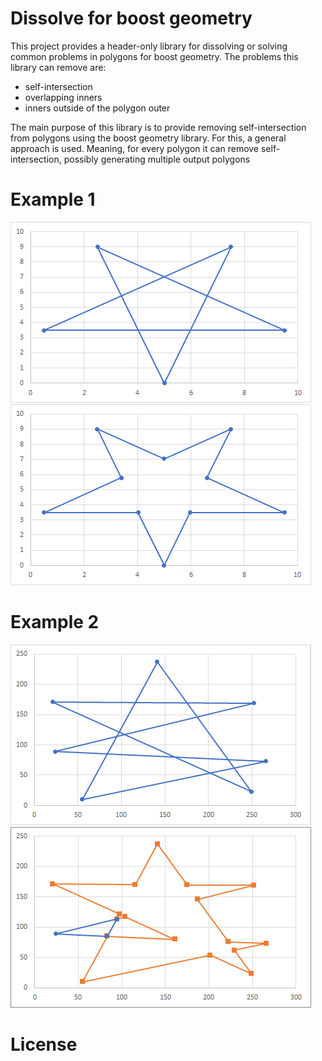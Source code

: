 # Dissolve for boost geometry

This project provides a header-only library for dissolving or solving common problems in polygons for boost geometry. The problems this library can remove are: 
- self-intersection
- overlapping inners
- inners outside of the polygon outer

The main purpose of this library is to provide removing self-intersection from polygons using the boost geometry library. For this, a general approach is used. Meaning, for every polygon it can remove self-intersection, possibly generating multiple output polygons

# Example 1
![example 1 input](images/example_1_input.png)
![example 1 output](images/example_1_output.png)

# Example 2
![example 2 input](images/example_2_input.png)
![example 2 output](images/example_2_output.png)


# License

